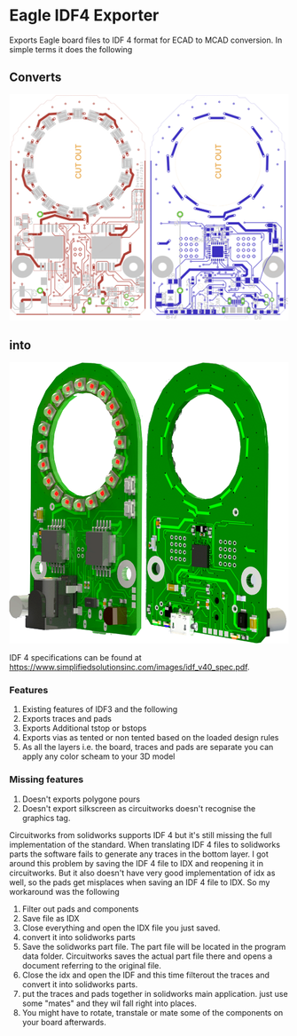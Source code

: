 # Eagle IDF4 Exporter

Exports Eagle board files to IDF 4 format for ECAD to MCAD conversion. In simple terms it does the following

## Converts
![alt text](https://github.com/lagnajeet/Eagle-IDF4-Exporter/blob/master/ECAD.gif "Eagle CAD file")

## into
![alt text](https://github.com/lagnajeet/Eagle-IDF4-Exporter/blob/master/MCAD.png "Solidworks 3D render")

IDF 4 specifications can be found at https://www.simplifiedsolutionsinc.com/images/idf_v40_spec.pdf.

### Features
1. Existing features of IDF3 and the following
2. Exports traces and pads
3. Exports Additional tstop or bstops
4. Exports vias as tented or non tented based on the loaded design rules
5. As all the layers i.e. the board, traces and pads are separate you can apply any color scheam to your 3D model

### Missing features
1. Doesn't exports polygone pours
2. Doesn't export silkscreen as circuitworks doesn't recognise the graphics tag.

Circuitworks from solidworks supports IDF 4 but it's still missing the full implementation of the standard. When translating IDF 4 files to solidworks parts the software fails to generate any traces in the bottom layer. I got around this problem by saving the IDF 4 file to IDX and reopening it in circuitworks. But it also doesn't have very good implementation of idx as well, so the pads get misplaces when saving an IDF 4 file to IDX. So my workaround was the following

1. Filter out pads and components
2. Save file as IDX
3. Close everything and open the IDX file you just saved.
4. convert it into solidworks parts
5. Save the solidworks part file. The part file will be located in the program data folder. Circuitworks saves the actual part file there and opens a document referring to the original file. 
6. Close the idx and open the IDF and this time filterout the traces and convert it into solidworks parts.
7. put the traces and pads together in solidworks main application. just use some "mates" and they wil fall right into places.
8. You might have to rotate, transtale or mate some of the components on your board afterwards.
